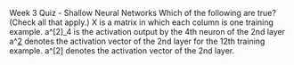 Week 3 Quiz - Shallow Neural Networks
Which of the following are true? (Check all that apply.)
X is a matrix in which each column is one training example.
a^[2]_4 is the activation output by the 4th neuron of the 2nd layer
a^[2](12) denotes the activation vector of the 2nd layer for the 12th training example.
a^[2] denotes the activation vector of the 2nd layer.
